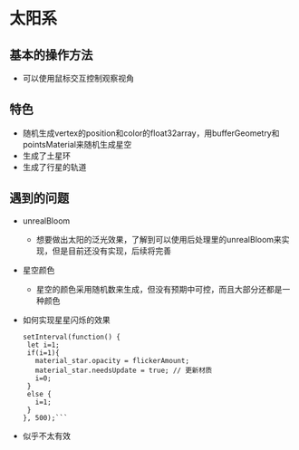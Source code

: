 # 太阳系
## 基本的操作方法
- 可以使用鼠标交互控制观察视角
## 特色
- 随机生成vertex的position和color的float32array，用bufferGeometry和pointsMaterial来随机生成星空
- 生成了土星环
- 生成了行星的轨道
## 遇到的问题
- unrealBloom
    - 想要做出太阳的泛光效果，了解到可以使用后处理里的unrealBloom来实现，但是目前还没有实现，后续将完善
- 星空颜色
    - 星空的颜色采用随机数来生成，但没有预期中可控，而且大部分还都是一种颜色

- 如何实现星星闪烁的效果
     ``` flickerAmount=0.5;
    setInterval(function() {
      let i=1;
      if(i=1){
        material_star.opacity = flickerAmount;
        material_star.needsUpdate = true; // 更新材质
        i=0;
      } 
      else {
        i=1;
      }
    }, 500);```
- 似乎不太有效